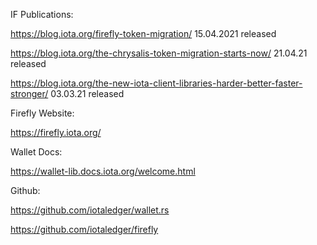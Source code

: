 IF Publications:

https://blog.iota.org/firefly-token-migration/ 15.04.2021 released

https://blog.iota.org/the-chrysalis-token-migration-starts-now/ 21.04.21 released

https://blog.iota.org/the-new-iota-client-libraries-harder-better-faster-stronger/ 03.03.21 released

Firefly Website:

https://firefly.iota.org/

Wallet Docs:

https://wallet-lib.docs.iota.org/welcome.html

Github:

https://github.com/iotaledger/wallet.rs

https://github.com/iotaledger/firefly
